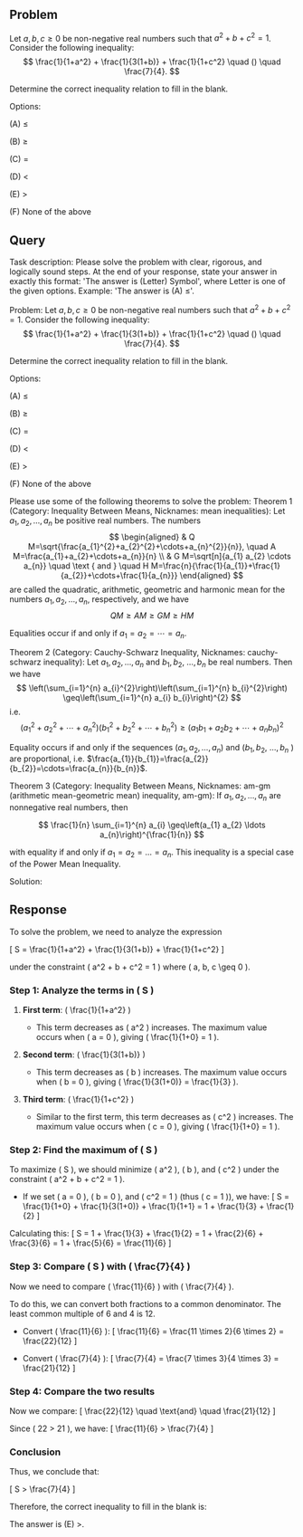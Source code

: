 ## Problem

Let $a, b, c \geq 0$ be non-negative real numbers such that $a^2 + b + c^2 = 1$. Consider the following inequality:
$$
\frac{1}{1+a^2} + \frac{1}{3(1+b)} + \frac{1}{1+c^2} \quad () \quad \frac{7}{4}.
$$

Determine the correct inequality relation to fill in the blank.

Options:

(A) $\leq$ 

(B) $\geq$

(C) $=$ 

(D) $<$

(E) $>$

(F) None of the above

## Query

Task description: Please solve the problem with clear, rigorous, and logically sound steps. At the end of your response, state your answer in exactly this format: 'The answer is (Letter) Symbol', where Letter is one of the given options. Example: 'The answer is (A) $\leq$'.

Problem: Let $a, b, c \geq 0$ be non-negative real numbers such that $a^2 + b + c^2 = 1$. Consider the following inequality:
$$
\frac{1}{1+a^2} + \frac{1}{3(1+b)} + \frac{1}{1+c^2} \quad () \quad \frac{7}{4}.
$$

Determine the correct inequality relation to fill in the blank.

Options:

(A) $\leq$ 

(B) $\geq$

(C) $=$ 

(D) $<$

(E) $>$

(F) None of the above

Please use some of the following theorems to solve the problem:
Theorem 1 (Category: Inequality Between Means, Nicknames: mean inequalities): Let $a_{1}, a_{2}, \ldots, a_{n}$ be positive real numbers. The numbers
$$
\begin{aligned}
& Q M=\sqrt{\frac{a_{1}^{2}+a_{2}^{2}+\cdots+a_{n}^{2}}{n}}, \quad A M=\frac{a_{1}+a_{2}+\cdots+a_{n}}{n} \\
& G M=\sqrt[n]{a_{1} a_{2} \cdots a_{n}} \quad \text { and } \quad H M=\frac{n}{\frac{1}{a_{1}}+\frac{1}{a_{2}}+\cdots+\frac{1}{a_{n}}}
\end{aligned}
$$
are called the quadratic, arithmetic, geometric and harmonic mean for the numbers $a_{1}, a_{2}, \ldots, a_{n}$, respectively, and we have
$$
Q M \geq A M \geq G M \geq H M
$$

Equalities occur if and only if $a_{1}=a_{2}=\cdots=a_{n}$.

Theorem 2 (Category: Cauchy-Schwarz Inequality, Nicknames: cauchy-schwarz inequality): Let $a_{1}, a_{2}, \ldots, a_{n}$ and $b_{1}, b_{2}$, $\ldots, b_{n}$ be real numbers. Then we have
$$
\left(\sum_{i=1}^{n} a_{i}^{2}\right)\left(\sum_{i=1}^{n} b_{i}^{2}\right) \geq\left(\sum_{i=1}^{n} a_{i} b_{i}\right)^{2}
$$
i.e.
$$
\left(a_{1}^{2}+a_{2}^{2}+\cdots+a_{n}^{2}\right)\left(b_{1}^{2}+b_{2}^{2}+\cdots+b_{n}^{2}\right) \geq\left(a_{1} b_{1}+a_{2} b_{2}+\cdots+a_{n} b_{n}\right)^{2}
$$

Equality occurs if and only if the sequences $\left(a_{1}, a_{2}, \ldots, a_{n}\right)$ and $\left(b_{1}, b_{2}\right.$, $\ldots, b_{n}$ ) are proportional, i.e. $\frac{a_{1}}{b_{1}}=\frac{a_{2}}{b_{2}}=\cdots=\frac{a_{n}}{b_{n}}$.

Theorem 3 (Category: Inequality Between Means, Nicknames: am-gm (arithmetic mean-geometric mean) inequality, am-gm): If $a_{1}, a_{2}, \ldots, a_{n}$ are nonnegative real numbers, then

$$
\frac{1}{n} \sum_{i=1}^{n} a_{i} \geq\left(a_{1} a_{2} \ldots a_{n}\right)^{\frac{1}{n}}
$$

with equality if and only if $a_{1}=a_{2}=\ldots=a_{n}$. This inequality is a special case of the Power Mean Inequality.

Solution:

## Response

To solve the problem, we need to analyze the expression 

\[
S = \frac{1}{1+a^2} + \frac{1}{3(1+b)} + \frac{1}{1+c^2}
\]

under the constraint \( a^2 + b + c^2 = 1 \) where \( a, b, c \geq 0 \).

### Step 1: Analyze the terms in \( S \)

1. **First term**: \( \frac{1}{1+a^2} \)
   - This term decreases as \( a^2 \) increases. The maximum value occurs when \( a = 0 \), giving \( \frac{1}{1+0} = 1 \).

2. **Second term**: \( \frac{1}{3(1+b)} \)
   - This term decreases as \( b \) increases. The maximum value occurs when \( b = 0 \), giving \( \frac{1}{3(1+0)} = \frac{1}{3} \).

3. **Third term**: \( \frac{1}{1+c^2} \)
   - Similar to the first term, this term decreases as \( c^2 \) increases. The maximum value occurs when \( c = 0 \), giving \( \frac{1}{1+0} = 1 \).

### Step 2: Find the maximum of \( S \)

To maximize \( S \), we should minimize \( a^2 \), \( b \), and \( c^2 \) under the constraint \( a^2 + b + c^2 = 1 \). 

- If we set \( a = 0 \), \( b = 0 \), and \( c^2 = 1 \) (thus \( c = 1 \)), we have:
  \[
  S = \frac{1}{1+0} + \frac{1}{3(1+0)} + \frac{1}{1+1} = 1 + \frac{1}{3} + \frac{1}{2}
  \]

Calculating this:
\[
S = 1 + \frac{1}{3} + \frac{1}{2} = 1 + \frac{2}{6} + \frac{3}{6} = 1 + \frac{5}{6} = \frac{11}{6}
\]

### Step 3: Compare \( S \) with \( \frac{7}{4} \)

Now we need to compare \( \frac{11}{6} \) with \( \frac{7}{4} \).

To do this, we can convert both fractions to a common denominator. The least common multiple of 6 and 4 is 12.

- Convert \( \frac{11}{6} \):
\[
\frac{11}{6} = \frac{11 \times 2}{6 \times 2} = \frac{22}{12}
\]

- Convert \( \frac{7}{4} \):
\[
\frac{7}{4} = \frac{7 \times 3}{4 \times 3} = \frac{21}{12}
\]

### Step 4: Compare the two results

Now we compare:
\[
\frac{22}{12} \quad \text{and} \quad \frac{21}{12}
\]

Since \( 22 > 21 \), we have:
\[
\frac{11}{6} > \frac{7}{4}
\]

### Conclusion

Thus, we conclude that:

\[
S > \frac{7}{4}
\]

Therefore, the correct inequality to fill in the blank is:

The answer is (E) $>$.